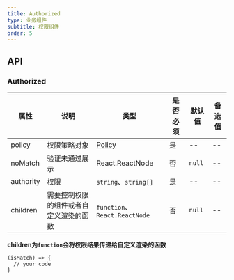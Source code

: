 ```yaml
---
title: Authorized
type: 业务组件
subtitle: 权限组件
order: 5
---
```


## API

### Authorized

|属性|说明|类型|是否必须|默认值|备选值|
|---|---|---|-------|-----|-----|
|policy|权限策略对象|[Policy](https://github.com/pansyjs/utils/tree/master/packages/policy)|是|--|--|
|noMatch|验证未通过展示|React.ReactNode|否|`null`|--|
|authority|权限|`string`、`string[]`|是|--|--|
|children|需要控制权限的组件或者自定义渲染的函数|`function`、`React.ReactNode`|否|`null`|--|


**children为`function`会将权限结果传递给自定义渲染的函数**

```
(isMatch) => {
  // your code
}
```
